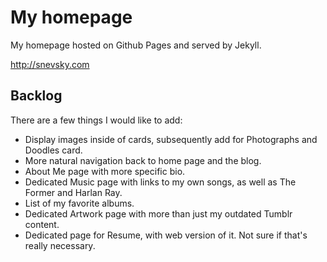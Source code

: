 My homepage
===========

My homepage hosted on Github Pages and served by Jekyll.

http://snevsky.com

## Backlog

There are a few things I would like to add:

- Display images inside of cards, subsequently add for Photographs 
  and Doodles card.
- More natural navigation back to home page and the blog.
- About Me page with more specific bio.
- Dedicated Music page with links to my own songs, as well as The Former 
  and Harlan Ray.
- List of my favorite albums.
- Dedicated Artwork page with more than just my outdated Tumblr content.
- Dedicated page for Resume, with web version of it. Not sure if that's
  really necessary.
